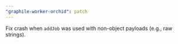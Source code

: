 ```yaml
---
"graphile-worker-orchid": patch
---
```


Fix crash when `addJob` was used with non-object payloads (e.g., raw strings).
